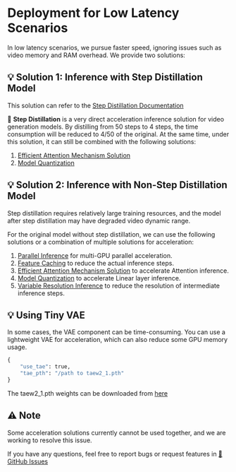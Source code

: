 # Deployment for Low Latency Scenarios

In low latency scenarios, we pursue faster speed, ignoring issues such as video memory and RAM overhead. We provide two solutions:

## 💡 Solution 1: Inference with Step Distillation Model

This solution can refer to the [Step Distillation Documentation](https://lightx2v-en.readthedocs.io/en/latest/method_tutorials/step_distill.html)

🧠 **Step Distillation** is a very direct acceleration inference solution for video generation models. By distilling from 50 steps to 4 steps, the time consumption will be reduced to 4/50 of the original. At the same time, under this solution, it can still be combined with the following solutions:
1. [Efficient Attention Mechanism Solution](https://lightx2v-en.readthedocs.io/en/latest/method_tutorials/attention.html)
2. [Model Quantization](https://lightx2v-en.readthedocs.io/en/latest/method_tutorials/quantization.html)

## 💡 Solution 2: Inference with Non-Step Distillation Model

Step distillation requires relatively large training resources, and the model after step distillation may have degraded video dynamic range.

For the original model without step distillation, we can use the following solutions or a combination of multiple solutions for acceleration:

1. [Parallel Inference](https://lightx2v-en.readthedocs.io/en/latest/method_tutorials/parallel.html) for multi-GPU parallel acceleration.
2. [Feature Caching](https://lightx2v-en.readthedocs.io/en/latest/method_tutorials/cache.html) to reduce the actual inference steps.
3. [Efficient Attention Mechanism Solution](https://lightx2v-en.readthedocs.io/en/latest/method_tutorials/attention.html) to accelerate Attention inference.
4. [Model Quantization](https://lightx2v-en.readthedocs.io/en/latest/method_tutorials/quantization.html) to accelerate Linear layer inference.
5. [Variable Resolution Inference](https://lightx2v-en.readthedocs.io/en/latest/method_tutorials/changing_resolution.html) to reduce the resolution of intermediate inference steps.

## 💡 Using Tiny VAE

In some cases, the VAE component can be time-consuming. You can use a lightweight VAE for acceleration, which can also reduce some GPU memory usage.

```python
{
    "use_tae": true,
    "tae_pth": "/path to taew2_1.pth"
}
```
The taew2_1.pth weights can be downloaded from [here](https://github.com/madebyollin/taehv/raw/refs/heads/main/taew2_1.pth)

## ⚠️ Note

Some acceleration solutions currently cannot be used together, and we are working to resolve this issue.

If you have any questions, feel free to report bugs or request features in [🐛 GitHub Issues](https://github.com/ModelTC/lightx2v/issues)
